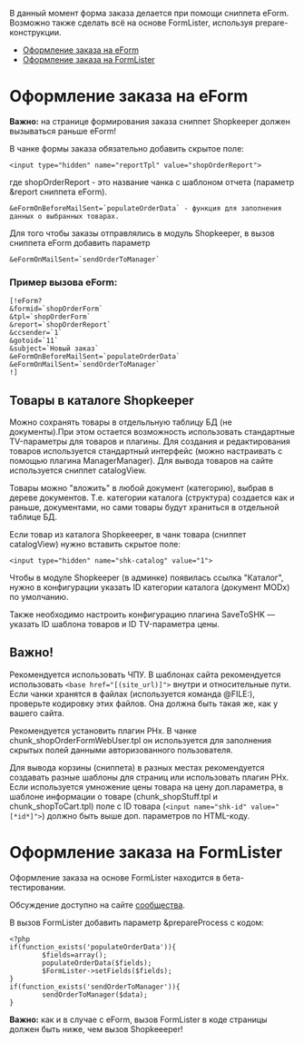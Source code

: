 В данный момент форма заказа делается при помощи сниппета eForm. Возможно также сделать всё на основе FormLister, используя prepare-конструкции.

* <a href="#eform">Оформление заказа на eForm</a>
* <a href="#formlister">Оформление заказа на FormLister</a>


<h1 id="eform">Оформление заказа на eForm</h1>

**Важно:** на странице формирования заказа сниппет Shopkeeper должен вызываться раньше eForm!

В чанке формы заказа обязательно добавить скрытое поле:
```
<input type="hidden" name="reportTpl" value="shopOrderReport">
```
где shopOrderReport - это название чанка с шаблоном отчета (параметр &report сниппета eForm).

```
&eFormOnBeforeMailSent=`populateOrderData` - функция для заполнения данных о выбранных товарах.
```

Для того чтобы заказы отправлялись в модуль Shopkeeper, в вызов сниппета eForm добавить параметр
```
&eFormOnMailSent=`sendOrderToManager`
```

### Пример вызова eForm: ###
```
[!eForm?
&formid=`shopOrderForm`
&tpl=`shopOrderForm`
&report=`shopOrderReport`
&ccsender=`1`
&gotoid=`11`
&subject=`Новый заказ`
&eFormOnBeforeMailSent=`populateOrderData`
&eFormOnMailSent=`sendOrderToManager`
!]
```

## Товары в каталоге Shopkeeper ##
Можно сохранять товары в отдельльную таблицу БД (не документы).При этом остается возможность использовать стандартные TV-параметры для товаров и плагины. Для создания и редактирования товаров используется стандартный интерфейс (можно настраивать с помощью плагина ManagerManager). Для вывода товаров на сайте используется сниппет catalogView.

Товары можно "вложить" в любой документ (категорию), выбрав в дереве документов. Т.е. категории каталога (структура) создается как и раньше, документами, но сами товары будут храниться в отдельной таблице БД.

Если товар из каталога Shopkeeeper, в чанк товара (сниппет catalogView) нужно вставить скрытое поле: 
```
<input type="hidden" name="shk-catalog" value="1">
```
Чтобы в модуле Shopkeeper (в админке) появилась ссылка "Каталог", нужно в конфигурации указать ID категории каталога (документ MODx) по умолчанию.

Также необходимо настроить конфигурацию плагина SaveToSHK — указать ID шаблона товаров и ID TV-параметра цены.


## Важно! ## 

Рекомендуется использовать ЧПУ. В шаблонах сайта рекомендуется использовать `<base href="[(site_url)]">` внутри <head> и относительные пути.
Если чанки хранятся в файлах (используется команда @FILE:), проверьте кодировку этих файлов. Она должна быть такая же, как у вашего сайта.
  
Рекомендуется установить плагин PHx. В чанке chunk_shopOrderFormWebUser.tpl  он используется для заполнения скрытых полей данными авторизованного пользователя.
  
Для вывода корзины (сниппета) в разных местах рекомендуется создавать разные шаблоны для страниц или использовать плагин PHx.
Если используется умножение цены товара на цену доп.параметра, в шаблоне информации о товаре (chunk_shopStuff.tpl и chunk_shopToCart.tpl) поле с ID товара (`<input name="shk-id" value="[*id*]">`) должно быть выше доп. параметров по HTML-коду.


<h1 id="formlister">Оформление заказа на FormLister</h1>

Оформление заказа на основе FormLister находится в бета-тестировании.

Обсуждение доступно на сайте [сообщества](http://modx.im/blog/questions/4888.html).

В вызов FormLister добавить параметр &prepareProcess с кодом:
```
<?php
if(function_exists('populateOrderData')){
        $fields=array();
        populateOrderData($fields);
        $FormLister->setFields($fields);
}
if(function_exists('sendOrderToManager')){
        sendOrderToManager($data);
}
```

**Важно:** как и в случае с eForm, вызов FormLister в коде страницы должен быть ниже, чем вызов Shopkeeeper!
